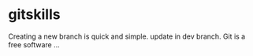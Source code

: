 # gitskills
Creating a new branch is quick and simple.
update in dev branch.
Git is a free software ...
